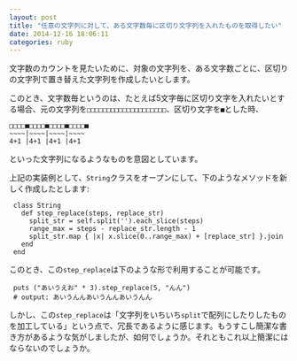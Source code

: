 ```yaml
---
layout: post
title: "任意の文字列に対して、ある文字数毎に区切り文字列を入れたものを取得したい"
date: 2014-12-16 18:06:11
categories: ruby
---
```

<p>文字数のカウントを見たいために、対象の文字列を、ある文字数ごとに、区切りの文字列で置き替えた文字列を作成したいとします。</p>

<p>このとき、文字数毎というのは、たとえば5文字毎に区切り文字を入れたいとする場合、元の文字列を<code>□□□□□□□□□□□□□□□□□□□□</code>、区切り文字を<code>■</code>とした時、</p>

<pre><code>□□□□■□□□□■□□□□■□□□□■
~~~~|~~~~|~~~~|~~~~
4+1 |4+1 |4+1 |4+1
</code></pre>

<p>といった文字列になるようなものを意図としています。</p>

<p>上記の実装例として、<code>String</code>クラスをオープンにして、下のようなメソッドを新しく作成したとします:</p>

<pre><code> class String
   def step_replace(steps, replace_str)
     split_str = self.split('').each_slice(steps)
     range_max = steps - replace_str.length - 1
     split_str.map { |x| x.slice(0..range_max) + [replace_str] }.join
   end
 end
</code></pre>

<p>このとき、この<code>step_replace</code>は下のような形で利用することが可能です。</p>

<pre><code> puts ("あいうえお" * 3).step_replace(5, "んん")
 # output: あいうんんあいうんんあいうんん
</code></pre>

<p>しかし、この<code>step_replace</code>は「文字列をいちいち<code>split</code>で配列にしたりしたものを加工している」という点で、冗長であるように感じます。もうすこし簡潔な書き方があるような気がしましたが、如何でしょうか。それともこれ以上簡潔にはならないのでしょうか。</p>
